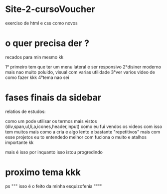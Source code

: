 # Site-2-cursoVoucher
exerciso de html e css como novos

# o quer precisa der ?

recados para min mesmo kk

1° primeiro tem que ter um menu lateral e ser responsivo
2°disiner moderno mais nao muito poluido, visual com varias utilidade
3°ver varios video de como fazer kkk
4°tema nao sei

# fases finais da sidebar

relatios de estudos:

como um pode utilisar os termos mais vistos
(div,span,ul,li,a,icones,header,input)
como eu fui vendos os videos com isso tem muitos mais como a cria e algo
lento e bastante "repetitivos" mais com esse projetos eu to entendedo melhor
com fuciona o muito e atalhos importante kk

mais é isso por inquanto isso istou progredindo

# proximo tema kkk

ps """ isso é o feito da minha esquizofenia """"